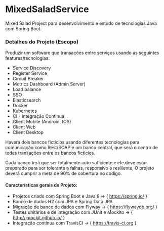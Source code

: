 # MixedSaladService
 Mixed Salad Project para desenvolvimento e estudo de tecnologias Java com Spring Boot.
 
 ### Detalhes do Projeto (Escopo)
  
  Produzir um software que transações entre serviços usando as seguintes 
  features/tecnologias:
 
  * Service Discovery
  * Register Service
  * Circuit Breaker
  * Metrics Dashboard (Admin Server)
  * Load balance
  * SSO
  * Elasticsearch 
  * Docker
  * Kubernetes 
  * CI - Integração Continua
  * Client Mobile (Android, IOS)
  * Client Web
  * Client Desktop
  
  Haverá dois bancos ficticios usando diferentes tecnologias para comunicação 
  como Rest/SOAP e um banco central, que será o centro de todas transações entre 
  os bancos ficticios.
  
  Cada banco terá que ser totalmente auto suficiente e ele deve estar preparado 
  para ser tolerante a falhas, responsivo e resiliente, O projeto deverá cumprir
  a meta de 90% de cobertura no codigo.
 
 #### Características gerais do Projeto:  
 * Projetos criado com Spring Boot e Java 8 -> { https://spring.io/ }
 * Banco de dados H2 com JPA e Spring Data JPA 
 * Migração de banco de dados com Flyway -> { https://flywaydb.org/ }
 * Testes unitários e de integração com JUnit e Mockito -> { http://jmockit.github.io/ }
 * Integração contínua com TravisCI -> { https://travis-ci.org }
